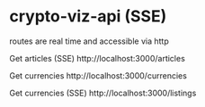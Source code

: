 # crypto-viz-api (SSE)
routes are real time and accessible via http

Get articles (SSE)
http://localhost:3000/articles

Get currencies
http://localhost:3000/currencies

Get currencies (SSE)
http://localhost:3000/listings